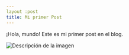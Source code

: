 ```yaml
---
layout :post
title: Mi primer Post
---
```


¡Hola, mundo! Este es mi primer post en el blog.

![Descripción de la imagen](/assets/imagen.png)
